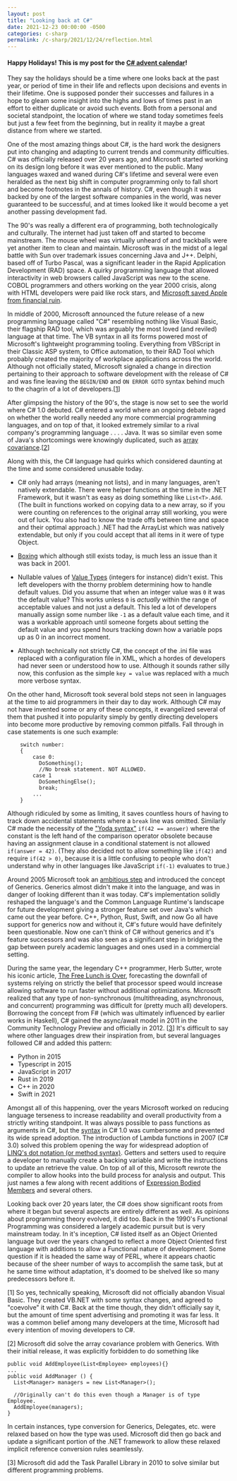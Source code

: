```yaml
---
layout: post
title: "Looking back at C#"
date: 2021-12-23 00:00:00 -0500
categories: c-sharp
permalink: /c-sharp/2021/12/24/reflection.html
---
```


#### Happy Holidays! This is my post for the [C# advent calendar](https://www.csadvent.christmas/)!

They say the holidays should be a time where one looks back at the past year, or period of time in their life and reflects upon decisions and events in their lifetime. One is supposed ponder their successes and failures in a hope to gleam some insight into the highs and lows of times past in an effort to either duplicate or avoid such events. Both from a personal and societal standpoint, the location of where we stand today sometimes feels but just a few feet from the beginning, but in reality it maybe a great distance from where we started.

One of the most amazing things about C#, is the hard work the designers put into changing and adapting to current trends and community difficulties. C# was officially released over 20 years ago, and Microsoft started working on its design long before it was ever mentioned to the public. Many languages waxed and waned during C#'s lifetime and several were even heralded as the next big shift in computer programming only to fall short and become footnotes in the annals of history. C#, even though it was backed by one of the largest software companies in the world, was never guaranteed to be successful, and at times looked like it would become a yet another passing development fad.

The 90's was really a different era of programming, both technologically and culturally. The internet had just taken off and started to become mainstream. The mouse wheel was virtually unheard of and trackballs were yet another item to clean and maintain. Microsoft was in the midst of a legal battle with Sun over trademark issues concerning Java and J++. Delphi, based off of Turbo Pascal, was a significant leader in the Rapid Application Development (RAD) space. A quirky programming language that allowed interactivity in web browsers called JavaScript was new to the scene. COBOL programmers and others working on the year 2000 crisis, along with HTML developers were paid like rock stars, and [Microsoft saved Apple from financial ruin](https://appleinsider.com/articles/18/08/06/august-6-1997----the-day-apple-and-microsoft-made-peace).

In middle of 2000, Microsoft announced the future release of a new programming language called "C#" resembling nothing like Visual Basic, their flagship RAD tool, which was arguably the most loved (and reviled) language at that time. The VB syntax in all its forms powered most of Microsoft's lightweight programming tooling. Everything from VBScript in their Classic ASP system, to Office automation, to their RAD Tool which probably created the majority of workplace applications across the world. Although not officially stated, Microsoft signaled a change in direction pertaining to their approach to software development with the release of C# and was fine leaving the `BEGIN/END` and `ON ERROR GOTO` syntax behind much to the chagrin of a lot of developers.[[1](#1)]

After glimpsing the history of the 90's, the stage is now set to see the world where C# 1.0 debuted. C# entered a world where an ongoing debate raged on whether the world really needed any more commercial programming languages, and on top of that, it looked extremely similar to a rival company's programming language . . . . Java. It was so similar even some of Java's shortcomings were knowingly duplicated, such as [array covariance](https://csharp.2000things.com/2014/07/28/1147-why-generics-dont-support-covariance/).[[2](#2)]

Along with this, the C# language had quirks which considered daunting at the time and some considered unusable today.

- C# only had arrays (meaning not lists), and in many languages, aren't natively extendable. There were helper functions at the time in the .NET Framework, but it wasn't as easy as doing something like `List<T>.Add`. (The built in functions worked on copying data to a new array, so if you were counting on references to the original array still working, you were out of luck. You also had to know the trade offs between time and space and their optimal approach.) .NET had the ArrayList which was natively extendable, but only if you could accept that all items in it were of type Object.

- [Boxing](https://docs.microsoft.com/en-us/dotnet/csharp/programming-guide/types/boxing-and-unboxing) which although still exists today, is much less an issue than it was back in 2001.

- Nullable values of [Value Types](https://docs.microsoft.com/en-us/dotnet/csharp/language-reference/builtin-types/value-types) (integers for instance) didn't exist. This left developers with the thorny problem determining how to handle default values. Did you assume that when an integer value was `0` it was the default value? This works unless `0` is _actually_ within the range of acceptable values and not just a default. This led a lot of developers manually assign some number like `-1` as a default value each time, and it was a workable approach until someone forgets about setting the default value and you spend hours tracking down how a variable pops up as 0 in an incorrect moment.

- Although technically not strictly C#, the concept of the .ini file was replaced with a configuration file in XML, which a hordes of developers had never seen or understood how to use. Although it sounds rather silly now, this confusion as the simple `key = value` was replaced with a much more verbose syntax.

On the other hand, Microsoft took several bold steps not seen in languages at the time to aid programmers in their day to day work. Although C# may not have invented some or any of these concepts, it evangelized several of them that pushed it into popularity simply by gently directing developers into become more productive by removing common pitfalls. Fall through in case statements is one such example:

```
    switch number:
    {
        case 0:
          DoSomething();
          //No break statement. NOT ALLOWED.
        case 1
          DoSomethingElse();
          break;
        ...
    }
```

Although ridiculed by some as limiting, it saves countless hours of having to track down accidental statements where a `break` line was omitted. Similarly C# made the necessity of the ["Yoda syntax"](https://en.wikipedia.org/wiki/Yoda_conditions) `if(42 == answer)` where the constant is the left hand of the comparison operator obsolete because having an assignment clause in a conditional statement is not allowed `if(answer = 42)`. (They also decided not to allow something like `if(42)` and require `if(42 > 0)`, because it is a little confusing to people who don't understand why in other languages like JavaScript `if(-1)` evaluates to true.)

Around 2005 Microsoft took an [ambitious step](https://docs.microsoft.com/en-us/archive/blogs/dsyme/netc-generics-history-some-photos-from-feb-1999) and introduced the concept of Generics. Generics almost didn't make it into the language, and was in danger of looking different than it was today. C#'s implementation solidly reshaped the language's and the Common Language Runtime's landscape for future development giving a stronger feature set over Java's which came out the year before. C++, Python, Rust, Swift, and now Go all have support for generics now and without it, C#'s future would have definitely been questionable. Now one can't think of C# without generics and it's feature successors and was also seen as a significant step in bridging the gap between purely academic languages and ones used in a commercial setting.

During the same year, the legendary C++ programmer, Herb Sutter, wrote his iconic article, [The Free Lunch is Over](http://www.gotw.ca/publications/concurrency-ddj.htm), forecasting the downfall of systems relying on strictly the belief that processor speed would increase allowing software to run faster without additional optimizations. Microsoft realized that any type of non-synchronous (multithreading, asynchronous, and concurrent) programming was difficult for (pretty much all) developers. Borrowing the concept from F# (which was ultimately influenced by earlier works in Haskell), C# gained the async/await model in 2011 in the Community Technology Preview and officially in 2012. [[3](#3)] It's difficult to say where other languages drew their inspiration from, but several languages followed C# and added this pattern:

- Python in 2015
- Typescript in 2015
- JavaScript in 2017
- Rust in 2019
- C++ in 2020
- Swift in 2021

Amongst all of this happening, over the years Microsoft worked on reducing language terseness to increase readability and overall productivity from a strictly writing standpoint. It was always possible to pass functions as arguments in C#, but the [syntax](https://docs.microsoft.com/en-us/dotnet/csharp/programming-guide/delegates/using-delegates) in C# 1.0 was cumbersome and prevented its wide spread adoption. The introduction of Lambda functions in 2007 (C# 3.0) solved this problem opening the way for widespread adoption of [LINQ's dot notation (or method syntax)](https://docs.microsoft.com/en-us/dotnet/csharp/programming-guide/concepts/linq/query-syntax-and-method-syntax-in-linq). Getters and setters used to require a developer to manually create a backing variable and write the instructions to update an retrieve the value. On top of all of this, Microsoft rewrote the compiler to allow hooks into the build process for analysis and output. This just names a few along with recent additions of [Expression Bodied Members](https://docs.microsoft.com/en-us/dotnet/csharp/programming-guide/statements-expressions-operators/expression-bodied-members) and several others.

Looking back over 20 years later, the C# does show significant roots from where it began but several aspects are entirely different as well. As opinions about programming theory evolved, it did too. Back in the 1990's Functional Programming was considered a largely academic pursuit but is very mainstream today. In it's inception, C# listed itself as an Object Oriented language but over the years changed to reflect a more Object Oriented first language with additions to allow a Functional nature of development. Some question if it is headed the same way of PERL, where it appears chaotic because of the sheer number of ways to accomplish the same task, but at he same time without adaptation, it's doomed to be shelved like so many predecessors before it.

<a name="1"></a>[1] So yes, technically speaking, Microsoft did not officially abandon Visual Basic. They created VB.NET with some syntax changes, and agreed to "coevolve" it with C#. Back at the time though, they didn't officially say it, but the amount of time spent advertising and promoting it was far less. It was a common belief among many developers at the time, Microsoft had every intention of moving developers to C#.

<a name="2"></a>[2] Microsoft did solve the array covariance problem with Generics. With their initial release, it was explicitly forbidden to do something like

```
public void AddEmployee(List<Employee> employees){}
...
public void AddManager () {
  List<Manager> managers = new List<Manager>();

  //Originally can't do this even though a Manager is of type Employee.
  AddEmployee(managers);
}
```

In certain instances, type conversion for Generics, Delegates, etc. were relaxed based on how the type was used. Microsoft did then go back and update a significant portion of the .NET framework to allow these relaxed implicit reference conversion rules seamlessly.

<a name="3"></a>[3] Microsoft did add the Task Parallel Library in 2010 to solve similar but different programming problems.

